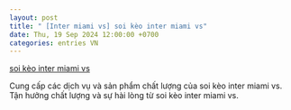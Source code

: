 ```yaml
---
layout: post
title: " [Inter miami vs] soi kèo inter miami vs"
date: Thu, 19 Sep 2024 12:00:00 +0700
categories: entries VN
---
```

[soi kèo inter miami vs](https://www.bienphong.com.vn/fru/soi-k%C3%A8o-inter-miami-vs.shtm)

Cung cấp các dịch vụ và sản phẩm chất lượng của soi kèo inter miami vs. Tận hưởng chất lượng và sự hài lòng từ soi kèo inter miami vs.️

